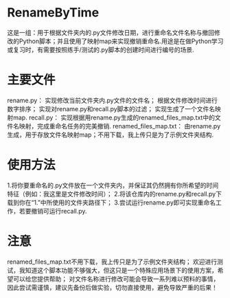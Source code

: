 # RenameByTime
这是一组：用于根据文件夹内的.py文件修改日期，进行重命名文件名称与撤回修改的Python脚本；并且使用了映射map来实现撤销重命名.用途是在做Python学习或复习时，有需要按照练手/测试的.py脚本的创建时间进行编号的场景.

# 主要文件
rename.py：
实现修改当前文件夹内.py文件的文件名；
根据文件修改时间进行数字排序；
实现对rename.py和recall.py脚本的过滤；
实现生成了一个文件名映射map.
recall.py：
实现根据用rename.py生成的renamed_files_map.txt中的文件名映射，完成重命名任务的完美撤销.
renamed_files_map.txt：
由rename.py生成，用于存放文件名映射map；不用下载，我上传只是为了示例文件夹结构.

# 使用方法
1.将你要重命名的.py文件放在一个文件夹内，并保证其仍然拥有你所希望的时间特征（例如：我这里是文件修改时间）；
2.将该仓库内的rename.py和recall.py下载到你在“1.”中所使用的文件夹路径下；
3.尝试运行rename.py即可实现重命名工作，若要撤销可运行recall.py.

# 注意
renamed_files_map.txt不用下载，我上传只是为了示例文件夹结构；
欢迎进行测试，我知道这个脚本功能不够强大，但这只是一个特殊应用场景下的使用方案，希望可以给您提供帮助；
对文件名称进行修改可能会导致一系列难以预料的事情，因此尝试需谨慎，建议先备份后做实验，切勿直接使用，避免导致严重的后果！

